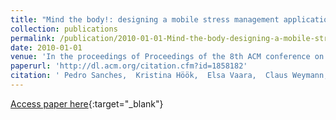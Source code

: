 ```yaml
---
title: "Mind the body!: designing a mobile stress management application encouraging personal reflection"
collection: publications
permalink: /publication/2010-01-01-Mind-the-body-designing-a-mobile-stress-management-application-encouraging-personal-reflection
date: 2010-01-01
venue: 'In the proceedings of Proceedings of the 8th ACM conference on designing interactive systems'
paperurl: 'http://dl.acm.org/citation.cfm?id=1858182'
citation: ' Pedro Sanches,  Kristina Höök,  Elsa Vaara,  Claus Weymann,  Markus Bylund,  Pedro Ferreira,  Nathalie Peira,  Marie Sjölinder, &quot;Mind the body!: designing a mobile stress management application encouraging personal reflection.&quot; In the proceedings of Proceedings of the 8th ACM conference on designing interactive systems, 2010.'
---
```

[Access paper here](http://dl.acm.org/citation.cfm?id=1858182){:target="_blank"}
